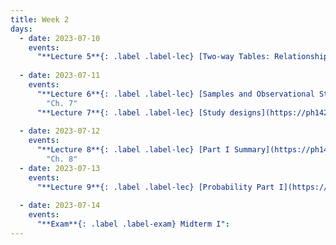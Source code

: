 ```yaml
---
title: Week 2
days:
  - date: 2023-07-10
    events:
      "**Lecture 5**{: .label .label-lec} [Two-way Tables: Relationships Between Two Categorical Variables](https://ph142-ucb.github.io/su22/src/l05-two-categorical-vars.pdf)":
     
  - date: 2023-07-11
    events:
      "**Lecture 6**{: .label .label-lec} [Samples and Observational Studies](https://ph142-ucb.github.io/su23/src/l06-samples.pdf)": 
        "Ch. 7"
      "**Lecture 7**{: .label .label-lec} [Study designs](https://ph142-ucb.github.io/su23/src/l07-study-designs.pdf)":   
      
  - date: 2023-07-12
    events:
      "**Lecture 8**{: .label .label-lec} [Part I Summary](https://ph142-ucb.github.io/su22/src/midterm-review.pdf)":
        "Ch. 8"
  - date: 2023-07-13
    events:
      "**Lecture 9**{: .label .label-lec} [Probability Part I](https://ph142-ucb.github.io/su22/src/l09-intro-to-probability.pdf)":
      
  - date: 2023-07-14
    events:
      "**Exam**{: .label .label-exam} Midterm I":
---
```



